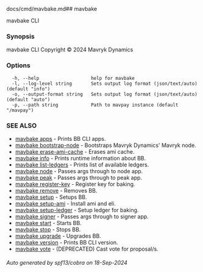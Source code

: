 docs/cmd/mavbake.md## mavbake

mavbake CLI

### Synopsis

mavbake CLI
Copyright © 2024 Mavryk Dynamics


### Options

```
  -h, --help                   help for mavbake
  -l, --log-level string       Sets output log format (json/text/auto) (default "info")
  -o, --output-format string   Sets output log format (json/text/auto) (default "auto")
  -p, --path string            Path to mavpay instance (default "/mavpay")
```

### SEE ALSO

* [mavbake apps](/mavbake/reference/cmd/mavbake_apps)	 - Prints BB CLI apps.
* [mavbake bootstrap-node](/mavbake/reference/cmd/mavbake_bootstrap-node)	 - Bootstraps Mavryk Dynamics' Mavryk node.
* [mavbake erase-ami-cache](/mavbake/reference/cmd/mavbake_erase-ami-cache)	 - Erases ami cache.
* [mavbake info](/mavbake/reference/cmd/mavbake_info)	 - Prints runtime information about BB.
* [mavbake list-ledgers](/mavbake/reference/cmd/mavbake_list-ledgers)	 - Prints list of available ledgers.
* [mavbake node](/mavbake/reference/cmd/mavbake_node)	 - Passes args through to node app.
* [mavbake peak](/mavbake/reference/cmd/mavbake_peak)	 - Passes args through to peak app.
* [mavbake register-key](/mavbake/reference/cmd/mavbake_register-key)	 - Register key for baking.
* [mavbake remove](/mavbake/reference/cmd/mavbake_remove)	 - Removes BB.
* [mavbake setup](/mavbake/reference/cmd/mavbake_setup)	 - Setups BB.
* [mavbake setup-ami](/mavbake/reference/cmd/mavbake_setup-ami)	 - Install ami and eli.
* [mavbake setup-ledger](/mavbake/reference/cmd/mavbake_setup-ledger)	 - Setup ledger for baking.
* [mavbake signer](/mavbake/reference/cmd/mavbake_signer)	 - Passes args through to signer app.
* [mavbake start](/mavbake/reference/cmd/mavbake_start)	 - Starts BB.
* [mavbake stop](/mavbake/reference/cmd/mavbake_stop)	 - Stops BB.
* [mavbake upgrade](/mavbake/reference/cmd/mavbake_upgrade)	 - Upgrades BB.
* [mavbake version](/mavbake/reference/cmd/mavbake_version)	 - Prints BB CLI version.
* [mavbake vote](/mavbake/reference/cmd/mavbake_vote)	 - (DEPRECATED) Cast vote for proposal/s.

###### Auto generated by spf13/cobra on 18-Sep-2024
